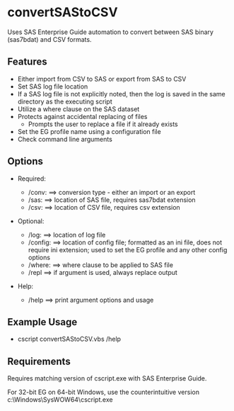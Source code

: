 # convertSAStoCSV
Uses SAS Enterprise Guide automation to convert between SAS binary (sas7bdat) and CSV formats.

## Features
* Either import from CSV to SAS or export from SAS to CSV
* Set SAS log file location
* If a SAS log file is not explicitly noted, then the log is saved in the same directory as the executing script
* Utilize a where clause on the SAS dataset
* Protects against accidental replacing of files
  * Prompts the user to replace a file if it already exists
* Set the EG profile name using a configuration file
* Check command line arguments

## Options
* Required:
  * /conv:    ==> conversion type - either an import or an export
  * /sas:     ==> location of SAS file, requires sas7bdat extension
  * /csv:     ==> location of CSV file, requires csv extension

* Optional:
  * /log:     ==> location of log file
  * /config:  ==> location of config file; formatted as an ini file, does not require ini extension; used to set the EG profile and any other config options
  * /where:   ==> where clause to be applied to SAS file
  * /repl     ==> if argument is used, always replace output

* Help:
  * /help		  ==> print argument options and usage

## Example Usage
  * cscript convertSAStoCSV.vbs /help

## Requirements
Requires matching version of cscript.exe with SAS Enterprise Guide.

For 32-bit EG on 64-bit Windows, use the counterintuitive version c:\Windows\SysWOW64\cscript.exe
